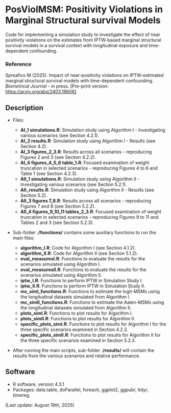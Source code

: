 # PosViolMSM: Positivity Violations in Marginal Structural survival Models
Code for implementing a simulation study to investigate the effect of near positivity violations on the estimates from IPTW-based marginal structural survival models in a survival context with longitudinal exposure and time-dependent confounding.


### Reference
Spreafico M (2025). Impact of near-positivity violations on IPTW-estimated marginal structural survival models with time-dependent confounding. *Biometrical Journal* - in press. [Pre-print version: https://arxiv.org/abs/2403.19606]

## Description

- Files:
  - **AI_1 simulations.R**: Simulation study using Algorithm I - Investigating various scenarios (see Section 4.2.1).
  - **AI_2 results.R**: Simulation study using Algorithm I - Results (see Section 4.2).
  - **AI_3 figures_2_3.R**: Results across all scenarios - reproducing Figures 2 and 3 (see Section 4.2.2).
  - **AI_4 figures_4_5_6 table_1.R**: Focused examination of weight truncation in selected scenarios - reproducing Figures 4 to 6 and Table 1 (see Section 4.2.3).
  - **AII_1 simulations.R**: Simulation study using Algorithm II - Investigating various scenarios (see Section 5.2.1).
  - **AII_results.R**: Simulation study using Algorithm II - Results (see Section 5.2).
  - **AII_3 figures 7_8.R**: Results across all scenarios - reproducing Figures 7 and 8 (see Section 5.2.2).
  - **AII_4 figures_9_10_11 tables_2_3.R**: Focused examination of weight truncation in selected scenarios - reproducing Figures 9 to 11 and Tables 2 and 3 (see Section 5.2.3).

    
- Sub-folder **./functions/** contains some auxiliary functions to run the main files:
  - **algorithm_I.R**: Code for Algorithm I (see Section 4.1.2).
  - **algorithm_II.R**: Code for Algorithm II (see Section 5.1.2).
  - **eval_measuresI.R**: Functions to evaluate the results for the scenarios simulated using Algorithm I. 
  - **eval_measuresII.R**: Functions to evaluate the results for the scenarios simulated using Algorithm II. 
  - **iptw_I.R**: Functions to perform IPTW in Simulation Study I.
  - **iptw_II.R**: Functions to perform IPTW in Simulation Study II.
  - **mc_simI_functions.R**: Functions to estimate the logit-MSMs using the longitudinal datasets simulated from Algorithm I.
  - **mc_simII_functions.R**: Functions to estimate the Aalen-MSMs using the longitudinal datasets simulated from Algorithm II.
  - **plots_simI.R**: Functions to plot results for Algorithm I.
  - **plots_simII.R**: Functions to plot results for Algorithm II.
  - **specific_plots_simI.R**: Functions to plot results for Algorithm I for the three specific scenarios examined in Section 4.2.3.
  - **specific_plots_simII.R**: Functions to plot results for Algorithm II for the three specific scenarios examined in Section 5.2.3.
      
- After running the main scripts, sub-folder **./results/** will contain the results from the various scenarios and relative performance.

## Software
- R software, version 4.3.1
- Packages: data.table, doParallel, foreach, ggplot2, ggpubr, tidyr, timereg.
  
(Last update: August 18th, 2025)

